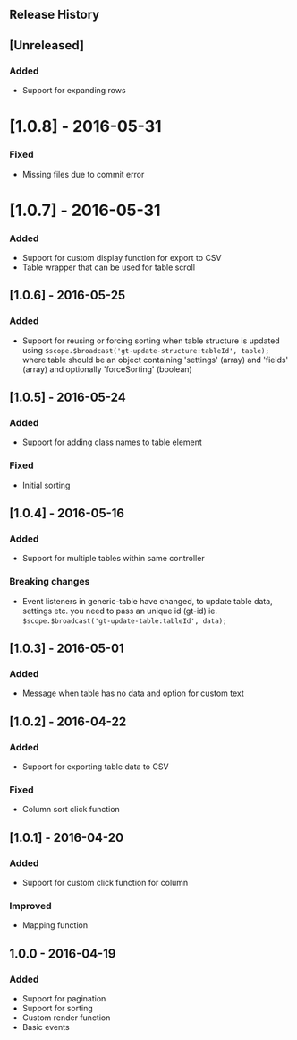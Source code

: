 Release History
---------------

## [Unreleased]
### Added
- Support for expanding rows

# [1.0.8] - 2016-05-31
### Fixed
- Missing files due to commit error

# [1.0.7] - 2016-05-31
### Added
- Support for custom display function for export to CSV
- Table wrapper that can be used for table scroll

## [1.0.6] - 2016-05-25
### Added
- Support for reusing or forcing sorting when table structure is updated using `$scope.$broadcast('gt-update-structure:tableId', table);` where table should be an object containing 'settings' (array) and 'fields' (array) and optionally 'forceSorting' (boolean)

## [1.0.5] - 2016-05-24
### Added
- Support for adding class names to table element

### Fixed
- Initial sorting

## [1.0.4] - 2016-05-16
### Added
- Support for multiple tables within same controller

### Breaking changes
- Event listeners in generic-table have changed, to update table data, settings etc. you need to pass an unique id (gt-id) ie. `$scope.$broadcast('gt-update-table:tableId', data);`

## [1.0.3] - 2016-05-01
### Added
- Message when table has no data and option for custom text

## [1.0.2] - 2016-04-22
### Added
- Support for exporting table data to CSV

### Fixed
- Column sort click function

## [1.0.1] - 2016-04-20
### Added
- Support for custom click function for column

### Improved
- Mapping function

## 1.0.0 - 2016-04-19
### Added
- Support for pagination
- Support for sorting
- Custom render function
- Basic events




